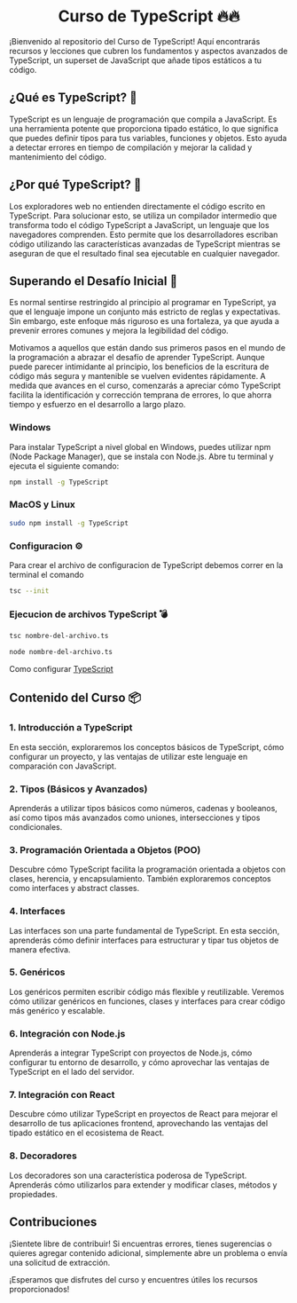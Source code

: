 <div align="center">
  <h1>Curso de TypeScript 🔥🔥</h1>
</div>

¡Bienvenido al repositorio del Curso de TypeScript! Aquí encontrarás recursos y lecciones que cubren los fundamentos y aspectos avanzados de TypeScript, un superset de JavaScript que añade tipos estáticos a tu código.

## ¿Qué es TypeScript? 🤔

TypeScript es un lenguaje de programación que compila a JavaScript. Es una herramienta potente que proporciona tipado estático, lo que significa que puedes definir tipos para tus variables, funciones y objetos. Esto ayuda a detectar errores en tiempo de compilación y mejorar la calidad y mantenimiento del código.

## ¿Por qué TypeScript? 🧐

Los exploradores web no entienden directamente el código escrito en TypeScript. Para solucionar esto, se utiliza un compilador intermedio que transforma todo el código TypeScript a JavaScript, un lenguaje que los navegadores comprenden. Esto permite que los desarrolladores escriban código utilizando las características avanzadas de TypeScript mientras se aseguran de que el resultado final sea ejecutable en cualquier navegador.

## Superando el Desafío Inicial 🏁

Es normal sentirse restringido al principio al programar en TypeScript, ya que el lenguaje impone un conjunto más estricto de reglas y expectativas. Sin embargo, este enfoque más riguroso es una fortaleza, ya que ayuda a prevenir errores comunes y mejora la legibilidad del código.

Motivamos a aquellos que están dando sus primeros pasos en el mundo de la programación a abrazar el desafío de aprender TypeScript. Aunque puede parecer intimidante al principio, los beneficios de la escritura de código más segura y mantenible se vuelven evidentes rápidamente. A medida que avances en el curso, comenzarás a apreciar cómo TypeScript facilita la identificación y corrección temprana de errores, lo que ahorra tiempo y esfuerzo en el desarrollo a largo plazo.

### Windows 

Para instalar TypeScript a nivel global en Windows, puedes utilizar npm (Node Package Manager), que se instala con Node.js. Abre tu terminal y ejecuta el siguiente comando:

```bash
npm install -g TypeScript
```
### MacOS y Linux

```bash
sudo npm install -g TypeScript
```

### Configuracion ⚙️
Para crear el archivo de configuracion de TypeScript debemos correr en la terminal el comando

```bash
tsc --init
```

### Ejecucion de archivos TypeScript 💣

```bash
tsc nombre-del-archivo.ts
```

```bash
node nombre-del-archivo.ts
```

Como configurar [TypeScript](https://www.youtube.com/watch?v=Cj-tQPybO6o)

## Contenido del Curso 📦

### 1. Introducción a TypeScript
En esta sección, exploraremos los conceptos básicos de TypeScript, cómo configurar un proyecto, y las ventajas de utilizar este lenguaje en comparación con JavaScript.

### 2. Tipos (Básicos y Avanzados)
Aprenderás a utilizar tipos básicos como números, cadenas y booleanos, así como tipos más avanzados como uniones, intersecciones y tipos condicionales.

### 3. Programación Orientada a Objetos (POO)
Descubre cómo TypeScript facilita la programación orientada a objetos con clases, herencia, y encapsulamiento. También exploraremos conceptos como interfaces y abstract classes.

### 4. Interfaces
Las interfaces son una parte fundamental de TypeScript. En esta sección, aprenderás cómo definir interfaces para estructurar y tipar tus objetos de manera efectiva.

### 5. Genéricos
Los genéricos permiten escribir código más flexible y reutilizable. Veremos cómo utilizar genéricos en funciones, clases y interfaces para crear código más genérico y escalable.

### 6. Integración con Node.js
Aprenderás a integrar TypeScript con proyectos de Node.js, cómo configurar tu entorno de desarrollo, y cómo aprovechar las ventajas de TypeScript en el lado del servidor.

### 7. Integración con React
Descubre cómo utilizar TypeScript en proyectos de React para mejorar el desarrollo de tus aplicaciones frontend, aprovechando las ventajas del tipado estático en el ecosistema de React.

### 8. Decoradores
Los decoradores son una característica poderosa de TypeScript. Aprenderás cómo utilizarlos para extender y modificar clases, métodos y propiedades.

## Contribuciones
¡Sientete libre de contribuir! Si encuentras errores, tienes sugerencias o quieres agregar contenido adicional, simplemente abre un problema o envía una solicitud de extracción.

¡Esperamos que disfrutes del curso y encuentres útiles los recursos proporcionados!
